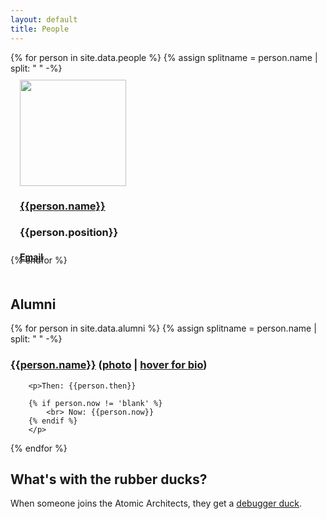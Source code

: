 ```yaml
---
layout: default
title: People
---
```


<div class="people-list">
{% for person in site.data.people %}
    {% assign splitname = person.name | split: " " -%}
      <div style="width: 170px; height: 270px; display: grid; grid-template-rows: 170px 3em auto 1em; padding: 10px 15px;">
        <img src="assets/img/{{splitname | join: '_'}}.jpg" height="170px" style="width: auto;"/>
        <h3 style="margin-bottom: 0;">
          <a href="{{person.website}}" title="{{person.bio}}">{{person.name}}</a>
        </h3>
        <h3 style="margin-bottom: 0;">{{person.position}}</h3>
        <h4 style="margin-bottom: 0;"><a href="mailto:{{person.email}}">Email</a></h4>
      </div>
{% endfor %}
</div>

<h2 style="padding-top:1em;">Alumni</h2>

<div class="alumni-list"> 
{% for person in site.data.alumni %}
    {% assign splitname = person.name | split: " " -%}
        <h3><a href="{{person.website}}">{{person.name}}</a> (<a href="https://atomicarchitects.github.io/assets/img/{{splitname | join: '_'}}.jpg">photo</a> | <a href=" " title="{{person.bio}}">hover for bio</a>)</h3>

        <p>Then: {{person.then}}
        
        {% if person.now != 'blank' %}
            <br> Now: {{person.now}}
        {% endif %}
        </p>
{% endfor %}
</div>

## What's with the rubber ducks?
When someone joins the Atomic Architects, they get a <a href="https://en.wikipedia.org/wiki/Rubber_duck_debugging">debugger duck</a>.
